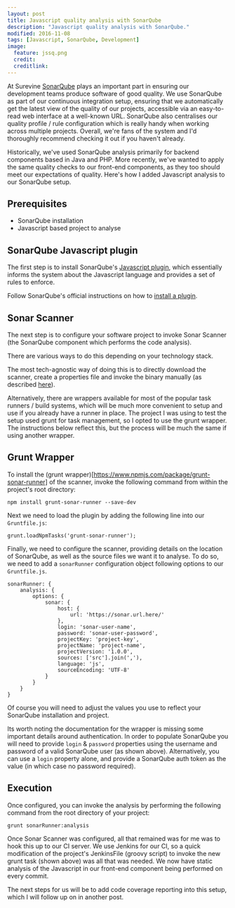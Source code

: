 ```yaml
---
layout: post
title: Javascript quality analysis with SonarQube
description: "Javascript quality analysis with SonarQube."
modified: 2016-11-08
tags: [Javascript, SonarQube, Development]
image:
  feature: jssq.png
  credit:
  creditlink:
---
```


At Surevine [SonarQube](http://www.sonarqube.org/) plays an important part in ensuring our development teams produce software of good quality. We use SonarQube as part of our continuous integration setup, ensuring that we automatically get the latest view of the quality of our projects, accessible via an easy-to-read web interface at a well-known URL. SonarQube also centralises our quality profile / rule configuration which is really handy when working across multiple projects. Overall, we're fans of the system and I'd thoroughly recommend checking it out if you haven't already.

Historically, we've used SonarQube analysis primarily for backend components based in Java and PHP. More recently, we've wanted to apply the same quality checks to our front-end components, as they too should meet our expectations of quality. Here's how I added Javascript analysis to our SonarQube setup.

## Prerequisites

* SonarQube installation
* Javascript based project to analyse

## SonarQube Javascript plugin

The first step is to install SonarQube's [Javascript plugin](http://docs.sonarqube.org/display/PLUG/JavaScript+Plugin), which essentially informs the system about the Javascript language and provides a set of rules to enforce.

Follow SonarQube's official instructions on how to [install a plugin](http://docs.sonarqube.org/display/SONAR/Installing+a+Plugin).

## Sonar Scanner

The next step is to configure your software project to invoke Sonar Scanner (the SonarQube component which performs the code analysis).

There are various ways to do this depending on your technology stack.

The most tech-agnostic way of doing this is to directly download the scanner, create a properties file and invoke the binary manually (as described [here](http://docs.sonarqube.org/display/SCAN/Analyzing+with+SonarQube+Scanner)).

Alternatively, there are wrappers available for most of the popular task runners / build systems, which will be much more convenient to setup and use if you already have a runner in place. The project I was using to test the setup used grunt for task management, so I opted to use the grunt wrapper. The instructions below reflect this, but the process will be much the same if using another wrapper.

## Grunt Wrapper

To install the (grunt wrapper)[https://www.npmjs.com/package/grunt-sonar-runner] of the scanner, invoke the following command from within the project's root directory:

```
npm install grunt-sonar-runner --save-dev
```

Next we need to load the plugin by adding the following line into our `Gruntfile.js`:

```
grunt.loadNpmTasks('grunt-sonar-runner');
```

Finally, we need to configure the scanner, providing details on the location of SonarQube, as well as the source files we want it to analyse. To do so, we need to add a `sonarRunner` configuration object following options to our `Gruntfile.js`.

```
sonarRunner: {
    analysis: {
        options: {
            sonar: {
                host: {
                    url: 'https://sonar.url.here/'
                },
                login: 'sonar-user-name',
                password: 'sonar-user-password',
                projectKey: 'project-key',
                projectName: 'project-name',
                projectVersion: '1.0.0',
                sources: ['src'].join(','),
                language: 'js',
                sourceEncoding: 'UTF-8'
            }
        }
    }
}
```

Of course you will need to adjust the values you use to reflect your SonarQube installation and project.

Its worth noting the documentation for the wrapper is missing some important details around authentication. In order to populate SonarQube you will need to provide `login` & `password` properties using the username and password of a valid SonarQube user (as shown above). Alternatively, you can use a `login` property alone, and provide a SonarQube auth token as the value (in which case no password required).

## Execution

Once configured, you can invoke the analysis by performing the following command from the root directory of your project:

```
grunt sonarRunner:analysis
```

Once Sonar Scanner was configured, all that remained was for me was to hook this up to our CI server. We use Jenkins for our CI, so a quick modification of the project's JenkinsFile (groovy script) to invoke the new grunt task (shown above) was all that was needed. We now have static analysis of the Javascript in our front-end component being performed on every commit.

The next steps for us will be to add code coverage reporting into this setup, which I will follow up on in another post.
